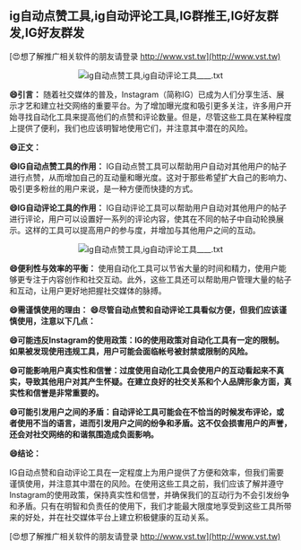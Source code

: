 ## **ig自动点赞工具,ig自动评论工具,IG群推王,IG好友群发,IG好友群发**

[😍想了解推广相关软件的朋友请登录 http://www.vst.tw](http://www.vst.tw)

 <center><img src="https://vst.tw/MP4/tuiguang/png/1.png" alt="ig自动点赞工具,ig自动评论工具____.txt"></center>

**😄引言：**
随着社交媒体的普及，Instagram（简称IG）已成为人们分享生活、展示才艺和建立社交网络的重要平台。为了增加曝光度和吸引更多关注，许多用户开始寻找自动化工具来提高他们的点赞和评论数量。但是，尽管这些工具在某种程度上提供了便利，我们也应该明智地使用它们，并注意其中潜在的风险。

**😄正文：**

**😄IG自动点赞工具的作用：**
IG自动点赞工具可以帮助用户自动对其他用户的帖子进行点赞，从而增加自己的互动量和曝光度。这对于那些希望扩大自己的影响力、吸引更多粉丝的用户来说，是一种方便而快捷的方式。

**😄IG自动评论工具的作用：**
IG自动评论工具可以帮助用户自动对其他用户的帖子进行评论，用户可以设置好一系列的评论内容，使其在不同的帖子中自动轮换展示。这样的工具可以提高用户的参与度，并增加与其他用户之间的互动。

 <center><img src="https://vst.tw/MP4/tuiguang/png/3.png" alt="ig自动点赞工具,ig自动评论工具____.txt"></center>

**😄便利性与效率的平衡：**
使用自动化工具可以节省大量的时间和精力，使用户能够更专注于内容创作和社交互动。此外，这些工具还可以帮助用户管理大量的帖子和互动，让用户更好地把握社交媒体的脉搏。

**😄需谨慎使用的理由：**
**😄尽管自动点赞和自动评论工具看似方便，但我们应该谨慎使用，注意以下几点：**

**😄可能违反Instagram的使用政策：IG的使用政策对自动化工具有一定的限制。如果被发现使用违规工具，用户可能会面临帐号被封禁或限制的风险。**

**😄可能影响用户真实性和信誉：过度使用自动化工具会使用户的互动看起来不真实，导致其他用户对其产生怀疑。在建立良好的社交关系和个人品牌形象方面，真实性和信誉是非常重要的。**

**😄可能引发用户之间的矛盾：自动评论工具可能会在不恰当的时候发布评论，或者使用不当的语言，进而引发用户之间的纷争和矛盾。这不仅会损害用户的声誉，还会对社交网络的和谐氛围造成负面影响。**

**😄结论：**

IG自动点赞和自动评论工具在一定程度上为用户提供了方便和效率，但我们需要谨慎使用，并注意其中潜在的风险。在使用这些工具之前，我们应该了解并遵守Instagram的使用政策，保持真实性和信誉，并确保我们的互动行为不会引发纷争和矛盾。只有在明智和负责任的使用下，我们才能最大限度地享受到这些工具所带来的好处，并在社交媒体平台上建立积极健康的互动关系。

[😍想了解推广相关软件的朋友请登录 http://www.vst.tw](http://www.vst.tw)




